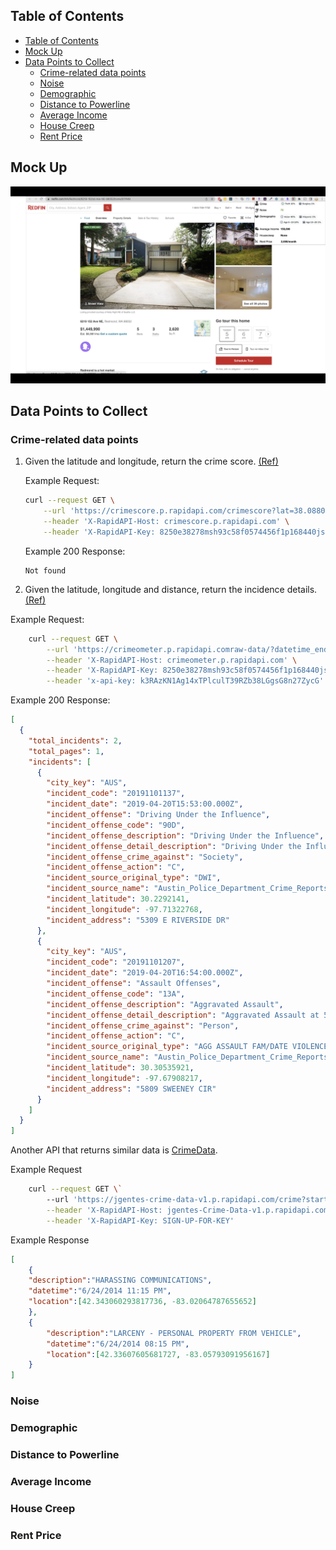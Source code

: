 ## Table of Contents
- [Table of Contents](#table-of-contents)
- [Mock Up](#mock-up)
- [Data Points to Collect](#data-points-to-collect)
  - [Crime-related data points](#crime-related-data-points)
  - [Noise](#noise)
  - [Demographic](#demographic)
  - [Distance to Powerline](#distance-to-powerline)
  - [Average Income](#average-income)
  - [House Creep](#house-creep)
  - [Rent Price](#rent-price)

## Mock Up
![mockup](mockup.png)

## Data Points to Collect
### Crime-related data points
  
1. Given the latitude and longitude, return the crime score. [(Ref)](https://rapidapi.com/yourmapper/api/crimescore/) 

    Example Request:
    ```bash
    curl --request GET \
        --url 'https://crimescore.p.rapidapi.com/crimescore?lat=38.08809&lon=-85.679626&f=json&id=174' \
        --header 'X-RapidAPI-Host: crimescore.p.rapidapi.com' \
        --header 'X-RapidAPI-Key: 8250e38278msh93c58f0574456f1p168440jsn5404cf0da539'
    ```
    Example 200 Response:
    ```
    Not found
    ```
   
2. Given the latitude, longitude and distance, return the incidence details. [(Ref)](https://rapidapi.com/crimeometer/api/crimeometer/)

Example Request:
```bash
    curl --request GET \
        --url 'https://crimeometer.p.rapidapi.comraw-data/?datetime_end=%3CREQUIRED%3E&lat=%3CREQUIRED%3E&datetime_ini=%3CREQUIRED%3E&lon=%3CREQUIRED%3E&distance=%3CREQUIRED%3E' \
        --header 'X-RapidAPI-Host: crimeometer.p.rapidapi.com' \
        --header 'X-RapidAPI-Key: 8250e38278msh93c58f0574456f1p168440jsn5404cf0da539' \
        --header 'x-api-key: k3RAzKN1Ag14xTPlculT39RZb38LGgsG8n27ZycG'
```

Example 200 Response:
```json
[
  {
    "total_incidents": 2,
    "total_pages": 1,
    "incidents": [
      {
        "city_key": "AUS",
        "incident_code": "20191101137",
        "incident_date": "2019-04-20T15:53:00.000Z",
        "incident_offense": "Driving Under the Influence",
        "incident_offense_code": "90D",
        "incident_offense_description": "Driving Under the Influence",
        "incident_offense_detail_description": "Driving Under the Influence at 5309 E RIVERSIDE DR",
        "incident_offense_crime_against": "Society",
        "incident_offense_action": "C",
        "incident_source_original_type": "DWI",
        "incident_source_name": "Austin_Police_Department_Crime_Reports",
        "incident_latitude": 30.2292141,
        "incident_longitude": -97.71322768,
        "incident_address": "5309 E RIVERSIDE DR"
      },
      {
        "city_key": "AUS",
        "incident_code": "20191101207",
        "incident_date": "2019-04-20T16:54:00.000Z",
        "incident_offense": "Assault Offenses",
        "incident_offense_code": "13A",
        "incident_offense_description": "Aggravated Assault",
        "incident_offense_detail_description": "Aggravated Assault at 5809 SWEENEY CIR",
        "incident_offense_crime_against": "Person",
        "incident_offense_action": "C",
        "incident_source_original_type": "AGG ASSAULT FAM/DATE VIOLENCE",
        "incident_source_name": "Austin_Police_Department_Crime_Reports",
        "incident_latitude": 30.30535921,
        "incident_longitude": -97.67908217,
        "incident_address": "5809 SWEENEY CIR"
      }
    ]
  }
]
```

Another API that returns similar data is [CrimeData](http`://rapidapi.com/jgentes/api/crime-data/).

Example Request
```bash
    curl --request GET \`
        --url 'https://jgentes-crime-data-v1.p.rapidapi.com/crime?startdate=9%2F19%2F2015&enddate=9%2F25%2F2015&long=-122.5076392&lat=37.757815' \
        --header 'X-RapidAPI-Host: jgentes-Crime-Data-v1.p.rapidapi.com' \
        --header 'X-RapidAPI-Key: SIGN-UP-FOR-KEY'
```

Example Response
```json
[
    {
    "description":"HARASSING COMMUNICATIONS",
    "datetime":"6/24/2014 11:15 PM",
    "location":[42.343060293817736, -83.02064787655652]
    },
    {
        "description":"LARCENY - PERSONAL PROPERTY FROM VEHICLE",
        "datetime":"6/24/2014 08:15 PM",
        "location":[42.33607605681727, -83.05793091956167]
    }
]
```

### Noise
### Demographic
### Distance to Powerline
### Average Income
### House Creep
### Rent Price